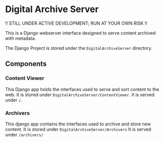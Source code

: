 # Digital Archive Server
!! STILL UNDER ACTIVE DEVELOPMENT; RUN AT YOUR OWN RISK !!

This is a Django webserver interface designed to serve content archived with metadata.

The Django Project is stored under the `DigitalArchiveServer` directory.

## Components
### Content Viewer
This Django app holds the interfaces used to serve and sort content to the web. 
It is stored under `DigitalArchiveServer/ContentViewer`.
It is served under `/`.

### Archivers
This django app contains the interfaces used to archive and store new content.
It is stored under `DigitalArchiveServer/Archivers`
It is served under `/archivers/`